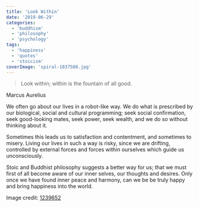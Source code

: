 ```yaml
---
title: 'Look Within'
date: '2019-06-29'
categories:
  - 'buddhism'
  - 'philosophy'
  - 'psychology'
tags:
  - 'happiness'
  - 'quotes'
  - 'stoicism'
coverImage: 'spiral-1037508.jpg'
---
```


> Look within; within is the fountain of all good.

Marcus Aurelius

We often go about our lives in a robot-like way. We do what is prescribed by our biological, social and cultural programming; seek social confirmation, seek good-looking mates, seek power, seek wealth, and we do so without thinking about it.

Sometimes this leads us to satisfaction and contentment, and sometimes to misery. Living our lives in such a way is risky, since we are drifting, controlled by external forces and forces within ourselves which guide us unconsciously.

Stoic and Buddhist philosophy suggests a better way for us; that we must first of all become aware of our inner selves, our thoughts and desires. Only once we have found inner peace and harmony, can we be be truly happy and bring happiness into the world.

Image credit: [1239652](https://pixabay.com/illustrations/spiral-universe-space-creation-1037508/)
